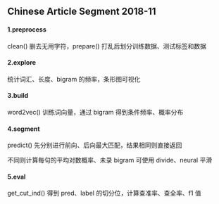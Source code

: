 ## Chinese Article Segment 2018-11

#### 1.preprocess

clean() 删去无用字符，prepare() 打乱后划分训练数据、测试标签和数据

#### 2.explore

统计词汇、长度、bigram 的频率，条形图可视化

#### 3.build

word2vec() 训练词向量，通过 bigram 得到条件频率、概率分布

#### 4.segment

predict() 先分别进行前向、后向最大匹配，结果相同则直接返回

不同则计算每句的平均对数概率、未录 bigram 可使用 divide、neural 平滑

#### 5.eval

get_cut_ind() 得到 pred、label 的切分位，计算查准率、查全率、f1 值
